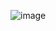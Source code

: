 ![image](https://github.com/ibrakor/Angularservicio1/assets/104716025/833116b9-e9dc-4c67-8fe0-5d8786761d16)
